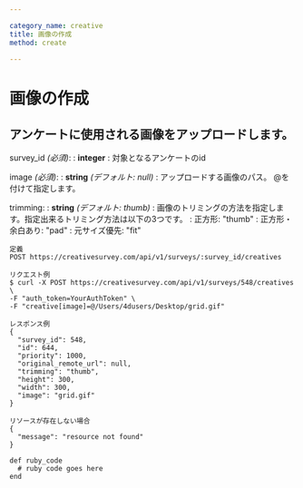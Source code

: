 ```yaml
---

category_name: creative
title: 画像の作成
method: create

---
```


# 画像の作成

## アンケートに使用される画像をアップロードします。

survey_id _(必須)_:
: __integer__
: 対象となるアンケートのid

image _(必須)_:
: __string__ _(デフォルト: null)_
: アップロードする画像のパス。 @を付けて指定します。

trimming:
: __string__ _(デフォルト: thumb)_
: 画像のトリミングの方法を指定します。指定出来るトリミング方法は以下の3つです。
: 正方形: "thumb"
: 正方形・余白あり: "pad"
: 元サイズ優先: "fit"

~~~
定義
POST https://creativesurvey.com/api/v1/surveys/:survey_id/creatives

リクエスト例
$ curl -X POST https://creativesurvey.com/api/v1/surveys/548/creatives \
-F "auth_token=YourAuthToken" \
-F "creative[image]=@/Users/4dusers/Desktop/grid.gif"

レスポンス例
{
  "survey_id": 548,
  "id": 644,
  "priority": 1000,
  "original_remote_url": null,
  "trimming": "thumb",
  "height": 300,
  "width": 300,
  "image": "grid.gif"
}

リソースが存在しない場合
{
  "message": "resource not found"
}
~~~

 
~~~
def ruby_code
  # ruby code goes here
end
~~~

　
　
